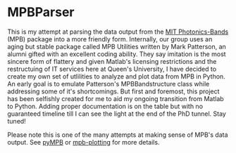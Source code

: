 # MPBParser
This is my attempt at parsing the data output from the [MIT Photonics-Bands](http://ab-initio.mit.edu/wiki/index.php/MIT_Photonic_Bands)
(MPB) package into a more friendly form. Internally, our group uses an aging but
stable package called MPB Utilities written by Mark Patterson, an alumni gifted
with an excellent coding ability.
They say imitation is the most sincere form of flattery and given Matlab's licensing
restrictions and the restructuing of IT services here at Queen's University,
I have decided to create my own set of utlilities to analyze and plot data
from MPB in Python. An early goal is to emulate
Patterson's MPBBandstructure class while addressing some of it's shortcomings.
But first and foremost, this project has been selfishly created for me
to aid my ongoing transition from Matlab to Python. Adding proper documentation
is on the table but with no guaranteed timeline till I can see the light at the
end of the PhD tunnel. Stay tuned!

Please note this is one of the many attempts at making sense of MPB's data output.
See [pyMPB](http://www.ece.ubc.ca/~hessamm/pympb.html) or
[mpb-plotting](https://github.com/FilipDominec/mpb-plotting) for more details.
